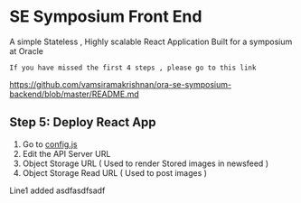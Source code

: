# SE Symposium Front End 
A simple Stateless , Highly scalable React Application Built for a symposium at Oracle

```If you have missed the first 4 steps , please go to this link```

https://github.com/vamsiramakrishnan/ora-se-symposium-backend/blob/master/README.md

## Step 5: Deploy React App 
1. Go to [config.js](https://github.com/vamsiramakrishnan/ora-se-symposium-frontend/blob/master/src/config.js)
2. Edit the API Server URL 
3. Object Storage URL ( Used to render Stored images in newsfeed )
4. Object Storage Read URL ( Used to post images )


Line1 added
asdfasdfsadf
